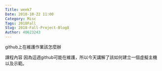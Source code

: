 ```yaml
---
Title: week7
Date: 2018-10-22 11:00
Category: Misc
Tags: 2018Fall
Slug: 2018-Fall-Project-Blog8
Author: 40623243
---
```


github上在維護作業該怎麼辦


<!-- PELICAN_END_SUMMARY -->


課程內容
因為這週github可能在維護，所以今天講解了該如何建立一個虛擬主機以及示範。




